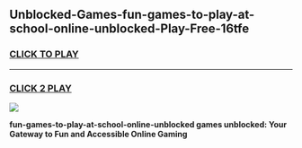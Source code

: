 
## Unblocked-Games-fun-games-to-play-at-school-online-unblocked-Play-Free-16tfe
<h3>
<a href="https://premium76.site?title=fun-games-to-play-at-school-online-unblocked&ref=17A">CLICK TO PLAY</a></h3>
<hr>

<h3>
<a href="https://premium76.site?title=fun-games-to-play-at-school-online-unblocked&ref=17A">CLICK 2 PLAY</a>
  
</h3>

<a href="https://premium76.site?title=fun-games-to-play-at-school-online-unblocked&ref=17A"><img src="https://clearcache.store/games.png"></a>


**fun-games-to-play-at-school-online-unblocked games unblocked: Your Gateway to Fun and Accessible Online Gaming**
